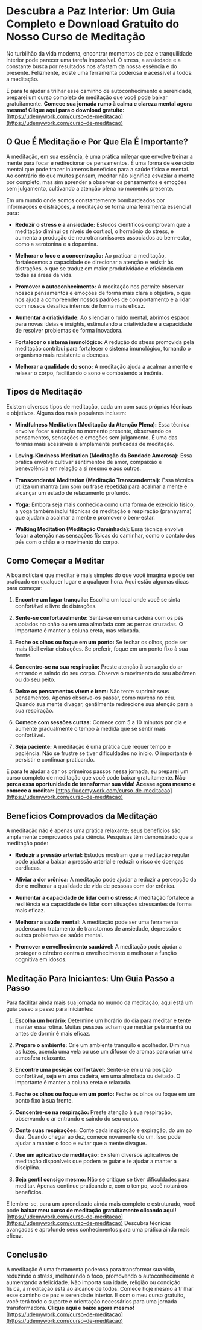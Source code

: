 # Descubra a Paz Interior: Um Guia Completo e Download Gratuito do Nosso Curso de Meditação

No turbilhão da vida moderna, encontrar momentos de paz e tranquilidade interior pode parecer uma tarefa impossível. O stress, a ansiedade e a constante busca por resultados nos afastam da nossa essência e do presente. Felizmente, existe uma ferramenta poderosa e acessível a todos: a meditação.

E para te ajudar a trilhar esse caminho de autoconhecimento e serenidade, preparei um curso completo de meditação que você pode baixar gratuitamente.  **Comece sua jornada rumo à calma e clareza mental agora mesmo! Clique aqui para o download gratuito:** [https://udemywork.com/curso-de-meditacao](https://udemywork.com/curso-de-meditacao)

## O Que É Meditação e Por Que Ela É Importante?

A meditação, em sua essência, é uma prática milenar que envolve treinar a mente para focar e redirecionar os pensamentos.  É uma forma de exercício mental que pode trazer inúmeros benefícios para a saúde física e mental. Ao contrário do que muitos pensam, meditar não significa esvaziar a mente por completo, mas sim aprender a observar os pensamentos e emoções sem julgamento, cultivando a atenção plena no momento presente.

Em um mundo onde somos constantemente bombardeados por informações e distrações, a meditação se torna uma ferramenta essencial para:

*   **Reduzir o stress e a ansiedade:** Estudos científicos comprovam que a meditação diminui os níveis de cortisol, o hormônio do stress, e aumenta a produção de neurotransmissores associados ao bem-estar, como a serotonina e a dopamina.

*   **Melhorar o foco e a concentração:** Ao praticar a meditação, fortalecemos a capacidade de direcionar a atenção e resistir às distrações, o que se traduz em maior produtividade e eficiência em todas as áreas da vida.

*   **Promover o autoconhecimento:** A meditação nos permite observar nossos pensamentos e emoções de forma mais clara e objetiva, o que nos ajuda a compreender nossos padrões de comportamento e a lidar com nossos desafios internos de forma mais eficaz.

*   **Aumentar a criatividade:** Ao silenciar o ruído mental, abrimos espaço para novas ideias e insights, estimulando a criatividade e a capacidade de resolver problemas de forma inovadora.

*   **Fortalecer o sistema imunológico:** A redução do stress promovida pela meditação contribui para fortalecer o sistema imunológico, tornando o organismo mais resistente a doenças.

*   **Melhorar a qualidade do sono:** A meditação ajuda a acalmar a mente e relaxar o corpo, facilitando o sono e combatendo a insônia.

## Tipos de Meditação

Existem diversos tipos de meditação, cada um com suas próprias técnicas e objetivos. Alguns dos mais populares incluem:

*   **Mindfulness Meditation (Meditação da Atenção Plena):** Essa técnica envolve focar a atenção no momento presente, observando os pensamentos, sensações e emoções sem julgamento. É uma das formas mais acessíveis e amplamente praticadas de meditação.

*   **Loving-Kindness Meditation (Meditação da Bondade Amorosa):** Essa prática envolve cultivar sentimentos de amor, compaixão e benevolência em relação a si mesmo e aos outros.

*   **Transcendental Meditation (Meditação Transcendental):** Essa técnica utiliza um mantra (um som ou frase repetida) para acalmar a mente e alcançar um estado de relaxamento profundo.

*   **Yoga:** Embora seja mais conhecida como uma forma de exercício físico, a yoga também inclui técnicas de meditação e respiração (pranayama) que ajudam a acalmar a mente e promover o bem-estar.

*   **Walking Meditation (Meditação Caminhada):** Essa técnica envolve focar a atenção nas sensações físicas do caminhar, como o contato dos pés com o chão e o movimento do corpo.

## Como Começar a Meditar

A boa notícia é que meditar é mais simples do que você imagina e pode ser praticado em qualquer lugar e a qualquer hora. Aqui estão algumas dicas para começar:

1.  **Encontre um lugar tranquilo:** Escolha um local onde você se sinta confortável e livre de distrações.

2.  **Sente-se confortavelmente:** Sente-se em uma cadeira com os pés apoiados no chão ou em uma almofada com as pernas cruzadas. O importante é manter a coluna ereta, mas relaxada.

3.  **Feche os olhos ou foque em um ponto:** Se fechar os olhos, pode ser mais fácil evitar distrações. Se preferir, foque em um ponto fixo à sua frente.

4.  **Concentre-se na sua respiração:** Preste atenção à sensação do ar entrando e saindo do seu corpo. Observe o movimento do seu abdômen ou do seu peito.

5.  **Deixe os pensamentos virem e irem:** Não tente suprimir seus pensamentos. Apenas observe-os passar, como nuvens no céu. Quando sua mente divagar, gentilmente redirecione sua atenção para a sua respiração.

6.  **Comece com sessões curtas:** Comece com 5 a 10 minutos por dia e aumente gradualmente o tempo à medida que se sentir mais confortável.

7.  **Seja paciente:** A meditação é uma prática que requer tempo e paciência. Não se frustre se tiver dificuldades no início. O importante é persistir e continuar praticando.

E para te ajudar a dar os primeiros passos nessa jornada, eu preparei um curso completo de meditação que você pode baixar gratuitamente. **Não perca essa oportunidade de transformar sua vida! Acesse agora mesmo e comece a meditar:** [https://udemywork.com/curso-de-meditacao](https://udemywork.com/curso-de-meditacao)

## Benefícios Comprovados da Meditação

A meditação não é apenas uma prática relaxante; seus benefícios são amplamente comprovados pela ciência. Pesquisas têm demonstrado que a meditação pode:

*   **Reduzir a pressão arterial:** Estudos mostram que a meditação regular pode ajudar a baixar a pressão arterial e reduzir o risco de doenças cardíacas.

*   **Aliviar a dor crônica:** A meditação pode ajudar a reduzir a percepção da dor e melhorar a qualidade de vida de pessoas com dor crônica.

*   **Aumentar a capacidade de lidar com o stress:** A meditação fortalece a resiliência e a capacidade de lidar com situações stressantes de forma mais eficaz.

*   **Melhorar a saúde mental:** A meditação pode ser uma ferramenta poderosa no tratamento de transtornos de ansiedade, depressão e outros problemas de saúde mental.

*   **Promover o envelhecimento saudável:** A meditação pode ajudar a proteger o cérebro contra o envelhecimento e melhorar a função cognitiva em idosos.

## Meditação Para Iniciantes: Um Guia Passo a Passo

Para facilitar ainda mais sua jornada no mundo da meditação, aqui está um guia passo a passo para iniciantes:

1.  **Escolha um horário:** Determine um horário do dia para meditar e tente manter essa rotina. Muitas pessoas acham que meditar pela manhã ou antes de dormir é mais eficaz.

2.  **Prepare o ambiente:** Crie um ambiente tranquilo e acolhedor. Diminua as luzes, acenda uma vela ou use um difusor de aromas para criar uma atmosfera relaxante.

3.  **Encontre uma posição confortável:** Sente-se em uma posição confortável, seja em uma cadeira, em uma almofada ou deitado. O importante é manter a coluna ereta e relaxada.

4.  **Feche os olhos ou foque em um ponto:** Feche os olhos ou foque em um ponto fixo à sua frente.

5.  **Concentre-se na respiração:** Preste atenção à sua respiração, observando o ar entrando e saindo do seu corpo.

6.  **Conte suas respirações:** Conte cada inspiração e expiração, do um ao dez. Quando chegar ao dez, comece novamente do um. Isso pode ajudar a manter o foco e evitar que a mente divague.

7.  **Use um aplicativo de meditação:** Existem diversos aplicativos de meditação disponíveis que podem te guiar e te ajudar a manter a disciplina.

8.  **Seja gentil consigo mesmo:** Não se critique se tiver dificuldades para meditar. Apenas continue praticando e, com o tempo, você notará os benefícios.

E lembre-se, para um aprendizado ainda mais completo e estruturado, você pode **baixar meu curso de meditação gratuitamente clicando aqui!**  [https://udemywork.com/curso-de-meditacao](https://udemywork.com/curso-de-meditacao)  Descubra técnicas avançadas e aprofunde seus conhecimentos para uma prática ainda mais eficaz.

## Conclusão

A meditação é uma ferramenta poderosa para transformar sua vida, reduzindo o stress, melhorando o foco, promovendo o autoconhecimento e aumentando a felicidade. Não importa sua idade, religião ou condição física, a meditação está ao alcance de todos. Comece hoje mesmo a trilhar esse caminho de paz e serenidade interior. E com o meu curso gratuito, você terá todo o suporte e orientação necessários para uma jornada transformadora. **Clique aqui e baixe agora mesmo!** [https://udemywork.com/curso-de-meditacao](https://udemywork.com/curso-de-meditacao)
